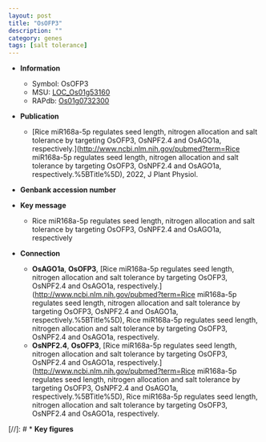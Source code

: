 ```yaml
---
layout: post
title: "OsOFP3"
description: ""
category: genes
tags: [salt tolerance]
---
```


* **Information**  
    + Symbol: OsOFP3  
    + MSU: [LOC_Os01g53160](http://rice.uga.edu/cgi-bin/ORF_infopage.cgi?orf=LOC_Os01g53160)  
    + RAPdb: [Os01g0732300](http://rapdb.dna.affrc.go.jp/viewer/gbrowse_details/irgsp1?name=Os01g0732300)  

* **Publication**  
    + [Rice miR168a-5p regulates seed length, nitrogen allocation and salt tolerance by targeting OsOFP3, OsNPF2.4 and OsAGO1a, respectively.](http://www.ncbi.nlm.nih.gov/pubmed?term=Rice miR168a-5p regulates seed length, nitrogen allocation and salt tolerance by targeting OsOFP3, OsNPF2.4 and OsAGO1a, respectively.%5BTitle%5D), 2022, J Plant Physiol.

* **Genbank accession number**  

* **Key message**  
    + Rice miR168a-5p regulates seed length, nitrogen allocation and salt tolerance by targeting OsOFP3, OsNPF2.4 and OsAGO1a, respectively

* **Connection**  
    + __OsAGO1a__, __OsOFP3__, [Rice miR168a-5p regulates seed length, nitrogen allocation and salt tolerance by targeting OsOFP3, OsNPF2.4 and OsAGO1a, respectively.](http://www.ncbi.nlm.nih.gov/pubmed?term=Rice miR168a-5p regulates seed length, nitrogen allocation and salt tolerance by targeting OsOFP3, OsNPF2.4 and OsAGO1a, respectively.%5BTitle%5D), Rice miR168a-5p regulates seed length, nitrogen allocation and salt tolerance by targeting OsOFP3, OsNPF2.4 and OsAGO1a, respectively.
    + __OsNPF2.4__, __OsOFP3__, [Rice miR168a-5p regulates seed length, nitrogen allocation and salt tolerance by targeting OsOFP3, OsNPF2.4 and OsAGO1a, respectively.](http://www.ncbi.nlm.nih.gov/pubmed?term=Rice miR168a-5p regulates seed length, nitrogen allocation and salt tolerance by targeting OsOFP3, OsNPF2.4 and OsAGO1a, respectively.%5BTitle%5D), Rice miR168a-5p regulates seed length, nitrogen allocation and salt tolerance by targeting OsOFP3, OsNPF2.4 and OsAGO1a, respectively.

[//]: # * **Key figures**  


